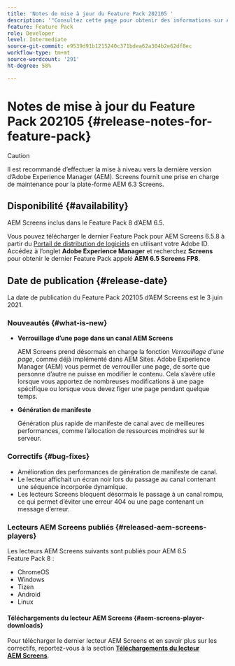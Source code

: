 ```yaml
---
title: 'Notes de mise à jour du Feature Pack 202105 '
description: '"Consultez cette page pour obtenir des informations sur AEM Screens Feature Pack 202105, publié le 1er juin 2021."'
feature: Feature Pack
role: Developer
level: Intermediate
source-git-commit: e9539d91b1215240c371bdea62a304b2e62df8ec
workflow-type: tm+mt
source-wordcount: '291'
ht-degree: 58%

---
```


# Notes de mise à jour du Feature Pack 202105 {#release-notes-for-feature-pack}

>[!CAUTION]
>Il est recommandé d’effectuer la mise à niveau vers la dernière version d’Adobe Experience Manager (AEM). Screens fournit une prise en charge de maintenance pour la plate-forme AEM 6.3 Screens.

## Disponibilité {#availability}

AEM Screens inclus dans le Feature Pack 8 d’AEM 6.5.

Vous pouvez télécharger le dernier Feature Pack pour AEM Screens 6.5.8 à partir du [Portail de distribution de logiciels](https://experience.adobe.com/#/downloads/content/software-distribution/en/aem.html) en utilisant votre Adobe ID. Accédez à l’onglet **Adobe Experience Manager** et recherchez **Screens** pour obtenir le dernier Feature Pack appelé **AEM 6.5 Screens FP8**.

## Date de publication {#release-date}

La date de publication du Feature Pack 202105 d’AEM Screens est le 3 juin 2021.

### Nouveautés {#what-is-new}

* **Verrouillage d’une page dans un canal AEM Screens**

   AEM Screens prend désormais en charge la fonction *Verrouillage d’une page*, comme déjà implémenté dans AEM Sites. Adobe Experience Manager (AEM) vous permet de verrouiller une page, de sorte que personne d’autre ne puisse en modifier le contenu. Cela s’avère utile lorsque vous apportez de nombreuses modifications à une page spécifique ou lorsque vous devez figer une page pendant quelque temps.

* **Génération de manifeste**

   Génération plus rapide de manifeste de canal avec de meilleures performances, comme l’allocation de ressources moindres sur le serveur.


### Correctifs {#bug-fixes}

* Amélioration des performances de génération de manifeste de canal.
* Le lecteur affichait un écran noir lors du passage au canal contenant une séquence incorporée dynamique.
* Les lecteurs Screens bloquent désormais le passage à un canal rompu, ce qui permet d’éviter une erreur 404 ou une page contenant un message d’erreur.

### Lecteurs AEM Screens publiés {#released-aem-screens-players}

Les lecteurs AEM Screens suivants sont publiés pour AEM 6.5 Feature Pack 8 :

* ChromeOS
* Windows
* Tizen
* Android
* Linux

#### Téléchargements du lecteur AEM Screens {#aem-screens-player-downloads}

Pour télécharger le dernier lecteur AEM Screens et en savoir plus sur les correctifs, reportez-vous à la section **[Téléchargements du lecteur AEM Screens](https://download.macromedia.com/screens/index.html)**.
